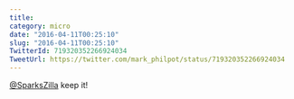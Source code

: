 ```yaml
---
title: 
category: micro
date: "2016-04-11T00:25:10"
slug: "2016-04-11T00:25:10"
TwitterId: 719320352266924034
TweetUrl: https://twitter.com/mark_philpot/status/719320352266924034
---
```


[@SparksZilla](https://twitter.com/SparksZilla) keep it!
